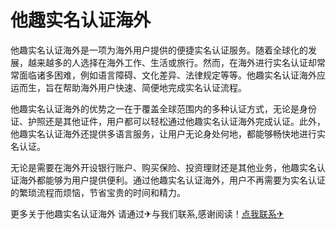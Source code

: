 # 他趣实名认证海外

他趣实名认证海外是一项为海外用户提供的便捷实名认证服务。随着全球化的发展，越来越多的人选择在海外工作、生活或旅行。然而，在海外进行实名认证却常常面临诸多困难，例如语言障碍、文化差异、法律规定等等。他趣实名认证海外应运而生，旨在帮助海外用户快速、简便地完成实名认证流程。

他趣实名认证海外的优势之一在于覆盖全球范围内的多种认证方式，无论是身份证、护照还是其他证件，用户都可以轻松通过他趣实名认证海外完成认证。此外，他趣实名认证海外还提供多语言服务，让用户无论身处何地，都能够畅快地进行实名认证。

无论是需要在海外开设银行账户、购买保险、投资理财还是其他业务，他趣实名认证海外都能够为用户提供便利。通过他趣实名认证海外，用户不再需要为实名认证的繁琐流程而烦恼，节省宝贵的时间和精力。

更多关于他趣实名认证海外 请通过✈与我们联系,感谢阅读！[点我联系✈](https://gm.G208.com)